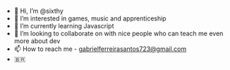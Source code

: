- 👋 Hi, I’m @sixthy
- 👀 I’m interested in games, music and apprenticeship
- 🌱 I’m currently learning Javascript
- 💞️ I’m looking to collaborate on with nice people who can teach me even more about dev
- 📫 How to reach me - gabrielferreirasantos723@gmail.com
- 🇧🇷

<!---
sixthy/sixthy is a ✨ special ✨ repository because its `README.md` (this file) appears on your GitHub profile.
You can click the Preview link to take a look at your changes.
--->
